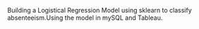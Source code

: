 Building a Logistical Regression Model using sklearn to classify absenteeism.Using the model in mySQL and Tableau. 
